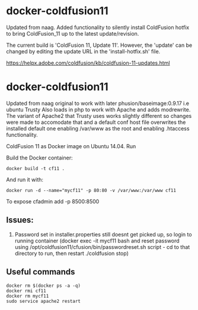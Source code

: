 
docker-coldfusion11
===================
Updated from naag. Added functionality to silently install ColdFusion hotfix to bring ColdFusion_11 up to the latest update/revision. 

The current build is 'ColdFusion 11, Update 11'. However, the 'update' can be changed by editing the update URL in the 'install-hotfix.sh' file. 

https://helpx.adobe.com/coldfusion/kb/coldfusion-11-updates.html


docker-coldfusion11
===================

Updated from naag original to work with later phusion/baseimage:0.9.17 i.e ubuntu Trusty
Also loads in php to work with Apache and adds modrewrite.
The variant of Apache2 that Trusty uses works slightly different so changes were made to accomodate that and a default conf host file overwrites the installed default one enabling /var/www as the root and enabling .htaccess functionality.

ColdFusion 11 as Docker image on Ubuntu 14.04. Run

Build the Docker container:

    docker build -t cf11 .

And run it with:

    docker run -d --name="mycf11" -p 80:80 -v /var/www:/var/www cf11
    
To expose cfadmin add -p 8500:8500

Issues:
-------
1. Password set in installer.properties still doesnt get picked up, so login to running container (docker exec -it mycf11 bash and reset password using /opt/coldfusion11/cfusion/bin/passwordreset.sh script - cd to that directory to run, then restart ./coldfusion stop) 

Useful commands
---------------
    docker rm $(docker ps -a -q)
    docker rmi cf11
    docker rm mycf11
    sudo service apache2 restart

